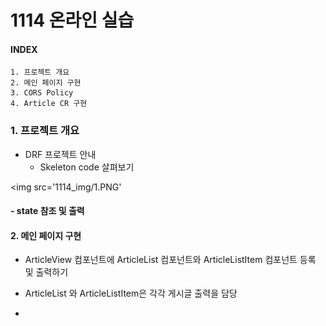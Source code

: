 # 1114 온라인 실습

#### INDEX

```
1. 프로젝트 개요
2. 메인 페이지 구현
3. CORS Policy
4. Article CR 구현
```

### 1. 프로젝트 개요

- DRF 프로젝트 안내
  - Skeleton code 살펴보기


<img src='1114_img/1.PNG'

#### - state 참조 및 출력

#### 2. 메인 페이지 구현
- ArticleView 컴포넌트에 ArticleList 컴포넌트와 ArticleListItem 컴포넌트 등록 및 출력하기
- ArticleList 와 ArticleListItem은 각각 게시글 출력을 담당

- 